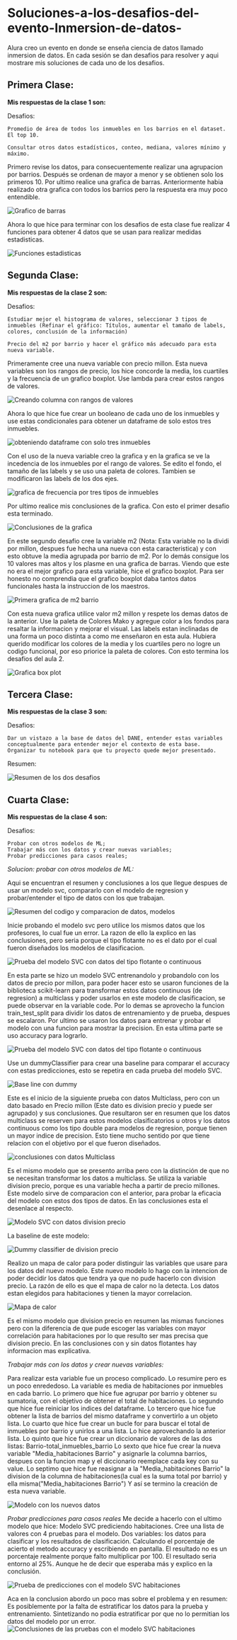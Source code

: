 # Soluciones-a-los-desafios-del-evento-Inmersion-de-datos-
Alura creo un evento en donde se enseña ciencia de datos llamado inmersion de datos. En cada sesión se dan desafios para resolver y aqui mostrare mis soluciones de cada uno de los desafios.

## Primera Clase:

**Mis respuestas de la clase 1 son:**


   Desafios:
   
    Promedio de área de todos los inmuebles en los barrios en el dataset. El top 10.

    Consultar otros datos estadísticos, conteo, mediana, valores mínimo y máximo.


Primero revise los datos, para consecuentemente realizar una agrupacion por barrios. Después se ordenan de mayor a menor y se obtienen solo los primeros 10. Por ultimo realice una grafica de barras.
Anteriormente habia realizado otra grafica con todos los barrios pero la respuesta era muy poco entendible.

![Grafico de barras](https://github.com/Os-688/Soluciones-a-los-desafios-del-evento-Inmersion-de-datos-/blob/b68ccd95d50810918f097a80b95697cb433c4131/Assets/soluci%C3%B3n_1/CapturaV1.1.PNG)

Ahora lo que hice para terminar con los desafios de esta clase fue realizar 4 funciones para obtener 4 datos que se usan para realizar medidas estadisticas.

![Funciones estadisticas](https://github.com/Os-688/Soluciones-a-los-desafios-del-evento-Inmersion-de-datos-/blob/b68ccd95d50810918f097a80b95697cb433c4131/Assets/soluci%C3%B3n_1/CapturaV1.2.PNG)


## Segunda Clase:

**Mis respuestas de la clase 2 son:**


   Desafios:
    
    Estudiar mejor el histograma de valores, seleccionar 3 tipos de inmuebles (Refinar el gráfico: Títulos, aumentar el tamaño de labels, colores, conclusión de la información)

    Precio del m2 por barrio y hacer el gráfico más adecuado para esta nueva variable.


Primeramente cree una nueva variable con precio millon. Esta nueva variables son los rangos de precio, los hice concorde la media, los cuartiles y la frecuencia de un grafico boxplot. Use lambda para crear estos rangos de valores.

![Creando columna con rangos de valores](https://github.com/Os-688/Soluciones-a-los-desafios-del-evento-Inmersion-de-datos-/blob/b68ccd95d50810918f097a80b95697cb433c4131/Assets/soluci%C3%B3n_1/CapturaV2.1.PNG)

Ahora lo que hice fue crear un booleano de cada uno de los inmuebles y use estas condicionales para obtener un dataframe de solo estos tres inmuebles.

![obteniendo dataframe con solo tres inmuebles](https://github.com/Os-688/Soluciones-a-los-desafios-del-evento-Inmersion-de-datos-/blob/b68ccd95d50810918f097a80b95697cb433c4131/Assets/soluci%C3%B3n_1/CapturaV2.2.PNG)

Con el uso de la nueva variable creo la grafica y en la grafica se ve la incedencia de los inmuebles por el rango de valores. Se edito el fondo, el tamaño de las labels y se uso una paleta de colores. Tambien se modificaron las labels de los dos ejes. 

![grafica de frecuencia por tres tipos de inmuebles](https://github.com/Os-688/Soluciones-a-los-desafios-del-evento-Inmersion-de-datos-/blob/b68ccd95d50810918f097a80b95697cb433c4131/Assets/soluci%C3%B3n_1/CapturaV2.3.PNG)

Por ultimo realice mis conclusiones de la grafica. Con esto el primer desafio esta terminado. 

![Conclusiones de la grafica](https://github.com/Os-688/Soluciones-a-los-desafios-del-evento-Inmersion-de-datos-/blob/b68ccd95d50810918f097a80b95697cb433c4131/Assets/soluci%C3%B3n_1/CapturaV2.4.PNG)

En este segundo desafio cree la variable m2 (Nota: Esta variable no la dividi por millon, despues fue hecha una nueva con esta caracteristica) y con esto obtuve la media agrupada por barrio de m2. Por lo demás consigue los 10 valores mas altos y los plasme en una grafica de barras. Viendo que este no era el mejor grafico para esta variable, hice el grafico boxplot. Para ser honesto no comprendia que el grafico boxplot daba tantos datos funcionales hasta la instruccion de los maestros.

![Primera grafica de m2 barrio](https://github.com/Os-688/Soluciones-a-los-desafios-del-evento-Inmersion-de-datos-/blob/b68ccd95d50810918f097a80b95697cb433c4131/Assets/soluci%C3%B3n_1/CapturaV2.5.PNG)

Con esta nueva grafica utilice valor m2 millon y respete los demas datos de la anterior. Use la paleta de Colores Mako y agregue color a los fondos para resaltar la informacion y mejorar el visual. Las labels estan inclinadas de una forma un poco distinta a como me enseñaron en esta aula. Hubiera querido modificar los colores de la media y los cuartiles pero no logre un codigo funcional, por eso priorice la paleta de colores. Con esto termina los desafios del aula 2.

![Grafica box plot](https://github.com/Os-688/Soluciones-a-los-desafios-del-evento-Inmersion-de-datos-/blob/b68ccd95d50810918f097a80b95697cb433c4131/Assets/soluci%C3%B3n_1/CapturaV2.6.PNG)



## Tercera Clase:

**Mis respuestas de la clase 3 son:**

   Desafios:
    
    Dar un vistazo a la base de datos del DANE, entender estas variables conceptualmente para entender mejor el contexto de esta base.
    Organizar tu notebook para que tu proyecto quede mejor presentado.

Resumen:

![Resumen de los dos desafios](https://github.com/Os-688/Soluciones-a-los-desafios-del-evento-Inmersion-de-datos-/blob/c32dcd084574f1252d18f68dc84499680609ff5a/Assets/soluci%C3%B3n_1/CapturaV3.1.PNG)

## Cuarta Clase:

**Mis respuestas de la clase 4 son:**

   Desafios:
    
    Probar con otros modelos de ML;
    Trabajar más con los datos y crear nuevas variables;
    Probar predicciones para casos reales;

   *Solucion: probar con otros modelos de ML:*
   
Aqui se encuentran el resumen y conclusiones a los que llegue despues de usar un modelo svc, compararlo con el modelo de regresion y probar/entender el tipo de datos con los que trabajan.
   
   ![Resumen del codigo y comparacion de datos, modelos](https://github.com/Os-688/Soluciones-a-los-desafios-del-evento-Inmersion-de-datos-/blob/daaccbcd2c88503d3d57de9f5c5cd199a4bef59e/Assets/soluci%C3%B3n_1/CapturaV4.1.PNG)

Inicie probando el modelo svc pero utilice los mismos datos que los profesores, lo cual fue un error. La razon de ello la explico en las conclusiones, pero seria porque el tipo flotante no es el dato por el cual fueron diseñados los modelos de clasificacion. 
   
 ![Prueba del modelo SVC con datos del tipo flotante o continuous](https://github.com/Os-688/Soluciones-a-los-desafios-del-evento-Inmersion-de-datos-/blob/daaccbcd2c88503d3d57de9f5c5cd199a4bef59e/Assets/soluci%C3%B3n_1/CapturaV4.2.PNG)

En esta parte se hizo un modelo SVC entrenandolo y probandolo con los datos de precio por millon, para poder hacer esto se usaron funciones de la biblioteca scikit-learn para transformar estos datos continuous (de regresion) a multiclass y poder usarlos en este modelo de clasificacion, se puede observar en la variable code.
Por lo demas se aprovecho la funcion train_test_split para dividir los datos de entrenamiento y de prueba, despues se escalaron. Por ultimo se usaron los datos para entrenar y probar el modelo con una funcion para mostrar la precision. En esta ultima parte se uso accuracy para lograrlo.

  ![Prueba del modelo SVC con datos del tipo flotante o continuous](https://github.com/Os-688/Soluciones-a-los-desafios-del-evento-Inmersion-de-datos-/blob/daaccbcd2c88503d3d57de9f5c5cd199a4bef59e/Assets/soluci%C3%B3n_1/CapturaV4.3.PNG)

Use un dummyClassifier para crear una baseline para comparar el accuracy con estas predicciones, esto se repetira en cada prueba del modelo SVC. 

  ![Base line con dummy ](https://github.com/Os-688/Soluciones-a-los-desafios-del-evento-Inmersion-de-datos-/blob/3f809c147388dfde9055b360c1c0ced8ff068121/Assets/soluci%C3%B3n_1/CapturaV4.4.PNG)

  Este es el inicio de la siguiente prueba con datos Multiclass, pero con un dato basado en Precio millon (Este dato es division precio y puede ser agrupado) y sus conclusiones. Que resultaron ser en resumen que los datos multiclass se reserven para estos modelos clasificatorios u otros y  los datos continuous como los tipo double para modelos de regresion, porque tienen un mayor indice de precision. Esto tiene mucho sentido por que tiene relacion con el objetivo por el que fueron diseñados.

 ![ conclusiones con datos Multiclass](https://github.com/Os-688/Soluciones-a-los-desafios-del-evento-Inmersion-de-datos-/blob/3f809c147388dfde9055b360c1c0ced8ff068121/Assets/soluci%C3%B3n_1/CapturaV4.5.PNG)

Es el mismo modelo que se presento arriba pero con la distinción de que no se necesitan transformar los datos a multiclass. Se utiliza la variable division precio, porque es una variable hecha a partir de precio millones. Este modelo sirve de comparacion con el anterior, para probar la eficacia del modelo con estos dos tipos de datos. En las conclusiones esta el desenlace al respecto.

  ![Modelo SVC con datos division precio](https://github.com/Os-688/Soluciones-a-los-desafios-del-evento-Inmersion-de-datos-/blob/3f809c147388dfde9055b360c1c0ced8ff068121/Assets/soluci%C3%B3n_1/CapturaV4.6.PNG)

La baseline de este modelo:
  
   ![Dummy classifier de division precio](https://github.com/Os-688/Soluciones-a-los-desafios-del-evento-Inmersion-de-datos-/blob/3f809c147388dfde9055b360c1c0ced8ff068121/Assets/soluci%C3%B3n_1/CapturaV4.7.PNG)

Realizo un mapa de calor para poder distinguir las variables que usare para los datos del nuevo modelo. Este nuevo modelo lo hago con la intencion de poder decidir los datos que tendra ya que no pude hacerlo con division precio. La razón de ello es que el mapa de calor no la detecta. Los datos estan elegidos para habitaciones y tienen la mayor correlacion.

   ![Mapa de calor](https://github.com/Os-688/Soluciones-a-los-desafios-del-evento-Inmersion-de-datos-/blob/3f809c147388dfde9055b360c1c0ced8ff068121/Assets/soluci%C3%B3n_1/CapturaV4.8.PNG)

Es el mismo modelo que division precio en resumen las mismas funciones pero con la diferencia de que pude escoger las variables con mayor correlación para habitaciones por lo que resulto ser mas precisa que division precio. En las conclusiones con y sin datos flotantes hay informacion mas explicativa.

*Trabajar más con los datos y crear nuevas variables:*

Para realizar esta variable fue un proceso complicado. Lo resumire pero es un poco enrededoso. La variable es media de habitaciones por inmuebles en cada barrio.
Lo primero que hice fue agrupar por barrio y obtener su sumatoria, con el objetivo de obtener el total de habitaciones.
Lo segundo que hice fue reiniciar los indices del dataframe.
Lo tercero que hice fue obtener la lista de barrios del mismo dataframe y convertirlo a un objeto lista.
Lo cuarto que hice fue crear un bucle for para buscar el total de inmuebles por barrio y unirlos a una lista. Lo hice aprovechando la anterior lista.
Lo quinto que hice fue crear un diccionario de valores de las dos listas: Barrio-total_inmuebles_barrio
Lo sexto que hice fue crear la nueva variable "Media_habitaciones Barrio" y asignarle la columna barrios, despues con la funcion map y el diccionario reemplace cada key con su value.
Lo septimo que hice fue reasignar a la "Media_habitaciones Barrio" la division de la columna de habitaciones(la cual es la suma total por barrio) y ella misma("Media_habitaciones Barrio")
Y así se termino la creación de esta nueva variable.

![Modelo con los nuevos datos](https://github.com/Os-688/Soluciones-a-los-desafios-del-evento-Inmersion-de-datos-/blob/da2de84bd02ded3219605a21d470b32341dbb35b/Assets/soluci%C3%B3n_1/CapturaV4.10.PNG)

*Probar predicciones para casos reales*
Me decide a hacerlo con el ultimo modelo que hice: Modelo SVC prediciendo habitaciones.
Cree una lista de valores con 4 pruebas para el modelo. Dos variables:  los datos para clasificar y los resultados de clasificación.
Calculando el porcentaje de acierto el metodo accuracy y escribiendo en pantalla. El resultado no es un porcentaje realmente porque falto multiplicar por 100. El resultado seria entorno al 25%. Aunque he de decir que esperaba más y explico en la conclusión.

![Prueba de predicciones con el modelo SVC habitaciones](https://github.com/Os-688/Soluciones-a-los-desafios-del-evento-Inmersion-de-datos-/blob/19b434172c8a6f2e79d0447aed200206d79f2bc9/Assets/soluci%C3%B3n_1/CapturaV4.11.PNG)

Aca en la conclusion abordo un poco mas sobre el problema y en resumen: 
Es posiblemente por la falta de estratificar los datos para la prueba y entrenamiento. Sintetizando no podia estratificar por que no lo permitian los datos del modelo por un error.
![Conclusiones de las pruebas con el modelo SVC habitaciones](https://github.com/Os-688/Soluciones-a-los-desafios-del-evento-Inmersion-de-datos-/blob/19b434172c8a6f2e79d0447aed200206d79f2bc9/Assets/soluci%C3%B3n_1/CapturaV4.12.PNG)
